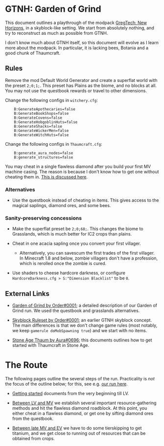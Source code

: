 GTNH: Garden of Grind
=====================

This document outlines a playthrough of the modpack
[GregTech: New Horizons](https://github.com/GTNewHorizons/GT-New-Horizons-Modpack),
in a skyblock-like setting.
We start from absolutely nothing,
and try to reconstruct as much as possible from GTNH.

I don't know much about GTNH itself,
so this document will evolve as I learn more about the modpack.
In particular,
it is lacking bees, Botania and a good chunk of Thaumcraft.


Rules
-----

Remove the mod Default World Generator
and create a superflat world with the preset `2;0;1;`.
This preset has Plains as the biome,
and no blocks at all.
You may not use the questbook rewards or travel to other dimensions.

Change the following configs in `witchery.cfg`:
```
    B:GenerateApothecaries=false
    B:GenerateBookShops=false
    B:GenerateCovens=false
    B:GenerateHobgoblinHuts=false
    B:GenerateShacks=false
    B:GenerateWickerMen=false
    B:GenerateWitchHuts=false
```

Change the following configs in `Thaumcraft.cfg`:
```
    B:generate_aura_nodes=false
    B:generate_structures=false
```

You may cheat in a single flawless diamond after you build your first MV machine casing.
The reason is because I don't know how to get one without cheating them in.
[This is discussed here](gog-lv-mv.md#the-lens-obstacle).

### Alternatives

- Use the questbook instead of cheating in items.
    This gives access to the magical saplings,
    diamond ores,
    and some bees.

### Sanity-preserving concessions

- Make the superflat preset be `2;0;68;`.
    This changes the biome to Grasslands,
    which is much better for IC2 crops than plains.

- Cheat in one acacia sapling once you convert your first villager.
    - Alternatively,
        you can savescum the first trades of the first villager.
        In Minecraft 1.8 and below,
        zombie villagers don't have a profession,
        which is rerolled once the zombie is cured.

- Use shaders to cheese hardcore darkness,
    or configure `HardcoreDarkness.cfg > S:"Dimension Blacklist"` to be `0`.

External Links
--------------

- [Garden of Grind by Order#0001](<https://docs.google.com/document/d/1g4EcDbfhZtiyqIE2WPkSiKTwP4MbNpiFT_o_agkPGgk/edit>);
    a detailed description of our Garden of Grind run.
    We used the questbook and grasslands alternatives.

- [Skyblock Ruleset by Order#0001](<https://docs.google.com/document/d/1Ajmpajbpw8H9rOpiPgX6AcUOcpdIfArwb-aoVrKly4I>);
    an earlier GTNH skyblock concept.
    The main differences is that we don't change game rules
    (most notably, we keep `gamerule doMobSpawning true`)
    and we start with no items.

- [Stone Age Thaum by Aura#0696](https://docs.google.com/document/d/1VF9HJPsaJasY_V_3OeJOX5RIRzGx5Xjfr-iBzzjfZGU);
    this documents outlines how to get started with Thaumcraft in Stone Age.


The Route
=========

The following pages outline the several steps of the run.
Practicality is _not_ the focus of the outline below;
for this, see e.g. [our run here](<https://docs.google.com/document/d/1g4EcDbfhZtiyqIE2WPkSiKTwP4MbNpiFT_o_agkPGgk/edit>).

- [Getting started](gog-getting-started.md)
    documents from the very beginning till LV.

- [Between LV and MV](gog-lv-mv.md)
    we establish several important resource-gathering methods
    and hit the flawless diamond roadblock.
    At this point,
    you either cheat in a flawless diamond,
    or get one by sifting diamond ores from the questbook.

- [Between late MV and EV](gog-mv-ev.md)
    we have to do some tierskipping to get titanium,
    and we get close to running out of resources that can be obtained from crops.
